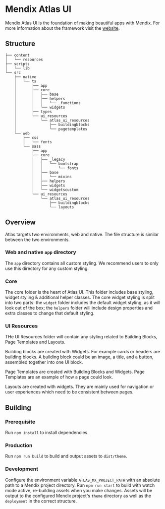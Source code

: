 # Mendix Atlas UI

Mendix Atlas UI is the foundation of making beautiful apps with Mendix. For more information about the framework visit the [website](https://atlas.mendix.com/).

## Structure

```
├── content
│   └── resources
├── scripts
│   └── lib
└── src
    ├── native
    │   └── ts
    │       ├── app
    │       ├── core
    │       │   ├── base
    │       │   ├── helpers
    │       │   │   └── _functions
    │       │   └── widgets
    │       ├── types
    │       └── ui_resources
    │           └── atlas_ui_resources
    │               ├── buildingblocks
    │               └── pagetemplates
    └── web
        ├── css
        │   └── fonts
        └── sass
            ├── app
            ├── core
            │   ├── _legacy
            │   │   └── bootstrap
            │   │       └── fonts
            │   ├── base
            │   │   └── mixins
            │   ├── helpers
            │   ├── widgets
            │   └── widgetscustom
            └── ui_resources
                └── atlas_ui_resources
                    ├── buildingblocks
                    └── layouts
```

## Overview 

Atlas targets two environments, web and native. The file structure is similar between the two environments.

### Web and native `app` directory

The `app` directory contains all custom styling. We recommend users to only use this directory for any custom styling.

### Core

The core folder is the heart of Atlas UI. This folder includes base styling, widget styling & additional helper classes.
The core widget styling is split into two parts: the `widget` folder includes the default widget styling, as it will look
out of the box; the `helpers` folder will include design properties and extra classes to change that default styling.

### UI Resources

THe UI Resources folder will contain any styling related to Building Blocks, Page Templates and Layouts.

Building blocks are created with Widgets. For example cards or headers are building blocks. A building block could
be an image, a title, and a button, assembled together into one UI block.

Page Templates are created with Building Blocks and Widgets. Page Templates are an example of how a page could look.

Layouts are created with widgets. They are mainly used for navigation or user experiences which need to be consistent
between pages.

## Building

### Prerequisite

Run `npm install` to install dependencies.

### Production

Run `npm run build` to build and output assets to `dist/theme`.  

### Development

Configure the environment variable `ATLAS_MX_PROJECT_PATH` with an absolute path to a Mendix project directory. 
Run `npm run start` to build with watch mode active, re-building assets when you make changes. 
Assets will be output to the configured Mendix project's `theme` directory as well as the `deployment` in the correct structure.   
